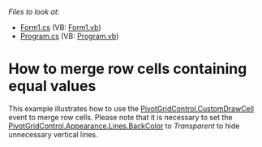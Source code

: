 <!-- default file list -->
*Files to look at*:

* [Form1.cs](./CS/WindowsApplication53/Form1.cs) (VB: [Form1.vb](./VB/WindowsApplication53/Form1.vb))
* [Program.cs](./CS/WindowsApplication53/Program.cs) (VB: [Program.vb](./VB/WindowsApplication53/Program.vb))
<!-- default file list end -->
# How to merge row cells containing equal values


<p>This example illustrates how to use the <a href="http://documentation.devexpress.com/#WindowsForms/DevExpressXtraPivotGridPivotGridControl_CustomDrawCelltopic">PivotGridControl.CustomDrawCell</a> event to merge row cells. Please note that it is necessary to set the <a href="http://documentation.devexpress.com/#WindowsForms/DevExpressXtraPivotGridPivotGridAppearancesBase_Linestopic">PivotGridControl.Appearance.Lines.BackColor</a> to <i>Transparent</i> to hide unnecessary vertical lines.</p>

<br/>


